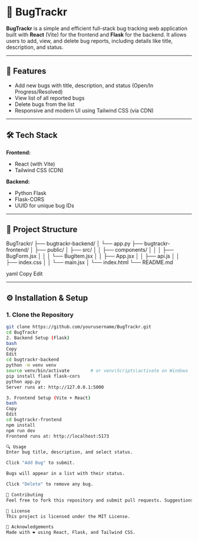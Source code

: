 # 🐞 BugTrackr

**BugTrackr** is a simple and efficient full-stack bug tracking web application built with **React** (Vite) for the frontend and **Flask** for the backend. It allows users to add, view, and delete bug reports, including details like title, description, and status.

---

## 🚀 Features

- Add new bugs with title, description, and status (Open/In Progress/Resolved)
- View list of all reported bugs
- Delete bugs from the list
- Responsive and modern UI using Tailwind CSS (via CDN)

---

## 🛠️ Tech Stack

**Frontend:**
- React (with Vite)
- Tailwind CSS (CDN)

**Backend:**
- Python Flask
- Flask-CORS
- UUID for unique bug IDs

---

## 📂 Project Structure

BugTrackr/
├── bugtrackr-backend/
│ └── app.py
├── bugtrackr-frontend/
│ ├── public/
│ ├── src/
│ │ ├── components/
│ │ │ ├── BugForm.jsx
│ │ │ └── BugItem.jsx
│ │ ├── App.jsx
│ │ ├── api.js
│ │ ├── index.css
│ │ └── main.jsx
│ └── index.html
└── README.md

yaml
Copy
Edit

---

## ⚙️ Installation & Setup

### 1. Clone the Repository

```bash
git clone https://github.com/yourusername/BugTrackr.git
cd BugTrackr
2. Backend Setup (Flask)
bash
Copy
Edit
cd bugtrackr-backend
python -m venv venv
source venv/bin/activate        # or venv\Scripts\activate on Windows
pip install flask flask-cors
python app.py
Server runs at: http://127.0.0.1:5000

3. Frontend Setup (Vite + React)
bash
Copy
Edit
cd bugtrackr-frontend
npm install
npm run dev
Frontend runs at: http://localhost:5173

🔍 Usage
Enter bug title, description, and select status.

Click "Add Bug" to submit.

Bugs will appear in a list with their status.

Click "Delete" to remove any bug.

🧩 Contributing
Feel free to fork this repository and submit pull requests. Suggestions and improvements are welcome!

📄 License
This project is licensed under the MIT License.

🙌 Acknowledgements
Made with ❤️ using React, Flask, and Tailwind CSS.

